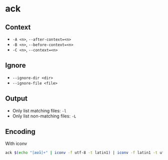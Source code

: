 # ack


## Context

* `-A <n>`, `--after-context=<n>`
* `-B <n>`, `--before-context=<n>`
* `-C <n>`, `--context=<n>`


## Ignore

* `--ignore-dir <dir>`
* `--ignore-file <file>`


## Output

* Only list matching files: `-l`
* Only list non-matching files: `-L`


## Encoding

With iconv

```bash
ack $(echo "[æøå]+" | iconv -f utf-8 -t latin1) | iconv -f latin1 -t utf-8
```
